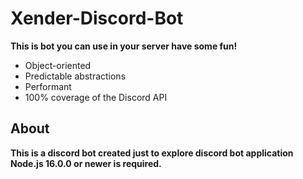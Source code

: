 # Xender-Discord-Bot

  **This is bot you can use in your server have some fun!**

- Object-oriented
- Predictable abstractions
- Performant
- 100% coverage of the Discord API

## About

**This is a discord bot created just to explore discord bot application**
**Node.js 16.0.0 or newer is required.**  
